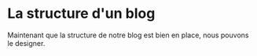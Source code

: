 # La structure d'un blog

Maintenant que la structure de notre blog est bien en place, nous pouvons le designer.
